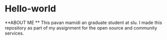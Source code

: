 # Hello-world
**ABOUT ME **
This pavan mamidi an graduate student at slu.
I made this repository as part of my assignment for the open source and community services.
